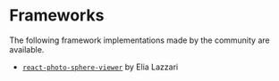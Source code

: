 # Frameworks

The following framework implementations made by the community are available.

- [`react-photo-sphere-viewer`](https://www.npmjs.com/package/react-photo-sphere-viewer) by Elia Lazzari
